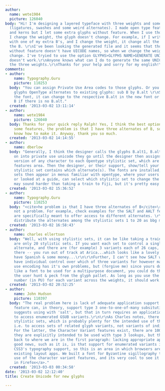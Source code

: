 ```yaml
---
author:
  name: wete1984
  picture: 126040
body: "Hi! I'm designing a layered typeface with three weights and some extra glyphs
  (ligatures, swashes and some weird alternates). I made open type feature for ligatures
  and kerns but I let some extra glyphs without feature. When I use those glyphs and
  I change the weight, the glyph doesn't change. For example, if I write \"BARCELONA\"
  with one of my extra B's, and I change the weight, it change all the word except
  the B. \r\nI've been looking the generated file and it seems that those extra glyphs
  without feature doesn't have UICODE names, so when we change the weight, they doesn't
  change. I've tryied to use the option GLYPHS>GLYPHS NAME>GENERATE UNICODE but it
  doesn't work.\r\nAnyone knows what can I do to generate the same UNICODE names on
  the three weights.\r\nThanks for your help and sorry for my english!\r\n[img:sites/default/files/old-images/Imagen-31_4053.jpg]"
comments:
- author:
    name: Typography.Guru
    picture: 110253
  body: "You can assign Private Use Area codes to those glyphs. Or you make those
    glyphs OpenType alternates to existing glyphs: sub B by B.alt \r\nSo if you change
    the font, it can change to the respective B.alt in the new font or fall back to
    B if there is no B.alt."
  created: '2013-03-02 13:11:14'
- author:
    name: wete1984
    picture: 126040
  body: Thanks for your quick reply Ralph! Yes, I think the best option is to make
    some features, the problem is that I have three alternates of B, so I don't really
    know how to make it. Anyway, thank you so much.
  created: '2013-03-02 14:14:55'
- author:
    name: dberlow
  body: "Generally, I think the designer calls the glyphs B.alt1, B.alt2, etc. and
    on into private use unicode they go until the designer then assigns one alternate
    version of any character to each Opentype stylistic set, which are like a private
    features area. Then the designer, or their support, show/tell your users which
    stylistic set contains which alternate(s). The fonts are installed, and the stylistic
    sets then appear in menus familiar with opentype, where your users who listened
    or looked at a guide, can select which stylistic set to change the B to. \r\n\r\nI
    may sound harder than taking a train to Fiji, but it's pretty easy. \r\n\r\n "
  created: '2013-03-02 15:36:52'
- author:
    name: Typography.Guru
    picture: 110253
  body: "<cite>he problem is that I have three alternates of B</cite>\r\n\r\nThat's
    not a problem. For example, check examples for the SALT and AALT feature. They
    are specifically meant to offer access to different alternates. \r\nYou can also
    distribute the alternates among the stylistic sets 1 to 20 as bbg mentioned. "
  created: '2013-03-02 16:58:43'
- author:
    name: charles ellertson
  body: "Well, with using stylistic sets, it can be like taking a train to Fiji. There
    are only 20 stylistic sets. If you want each set to control a single character
    alternate, and there are (for example) 3 variants each of 26 caps, you can't get
    there -- you run out of track at Arica...which looks like a lovely spot if you
    have Spanish & some money...\r\n\r\nFurther, I can't see how SALT will let you
    have individual control over which of three variants for however many caps...\r\n\r\nPrivate
    use encoding has it's own problems, but (forgive me) since yours doesn't seem
    like a font to be used for a multipurpose document, you could do that, and let
    the user hunt & peck from the glyph pallet. As long as you use the same Unicode
    number (in PU) for each variant across the weights, it should work."
  created: '2013-03-02 20:52:25'
- author:
    name: John Hudson
    picture: 110397
  body: "The real problem here is lack of adequate application support. Any layout
    feature can, in theory, support type 3 one-to-one-of-many subsitutions, as Ralf
    suggests using with 'salt', but that in turn requires an application to be able
    to access enumerated GSUB variants.\r\n\r\nAs Charles notes, there are only 20
    stylistic sets, which is probably plenty for the intended use of those features,
    i.e. to access sets of related glyph variants, not variants of individual glyphs.
    For the latter, the Character Variant features exist, there are 100 of them and
    they are explicitly intended to be used with type 3 lookups, but that takes us
    back to where we are in the first paragraph: lacking appropriate application support.\r\n\r\nThe
    good news, such as it is, is that support for enumerated variants is built into
    CSS3's typography support, so this is an area in which browsers are leapfrogging
    existing layout apps. We built a font for Byzantine sigillography that makes extensive
    use of the character variant features, and its very cool to see it <a href=\"http://people.mozilla.org/~jdaggett/tests/byzantineseal.html\">working
    in Firefox</a>."
  created: '2013-03-03 00:34:58'
date: '2013-03-02 12:12:40'
title: Create Unicode for new glyphs

---
```

